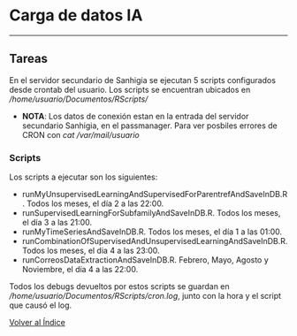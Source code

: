 # Carga de datos IA

---

## Tareas

En el servidor secundario de Sanhigia se ejecutan 5 scripts configurados desde crontab del usuario. Los scripts se encuentran ubicados en _/home/usuario/Documentos/RScripts/_

- **NOTA**: Los datos de conexión estan en la entrada del servidor secundario Sanhigia, en el passmanager. Para ver posbiles errores de CRON con _cat /var/mail/usuario_

### Scripts

Los scripts a ejecutar son los siguientes:

- runMyUnsupervisedLearningAndSupervisedForParentrefAndSaveInDB.R . Todos los meses, el día 2 a las 22:00.
- runSupervisedLearningForSubfamilyAndSaveInDB.R. Todos los meses, el día 3 a las 21:00.
- runMyTimeSeriesAndSaveInDB.R. Todos los meses, el día 1 a las 01:00.
- runCombinationOfSupervisedAndUnsupervisedLearningAndSaveInDB.R. Todos los meses, el dia 4 a las 23:00.
- runCorreosDataExtractionAndSaveInDB.R. Febrero, Mayo, Agosto y Noviembre, el día 4 a las 22:00.

Todos los debugs devueltos por estos scripts se guardan en _/home/usuario/Documentos/RScripts/cron.log_, junto con la hora y el script que causó el log.

[Volver al Índice](./index.md)
